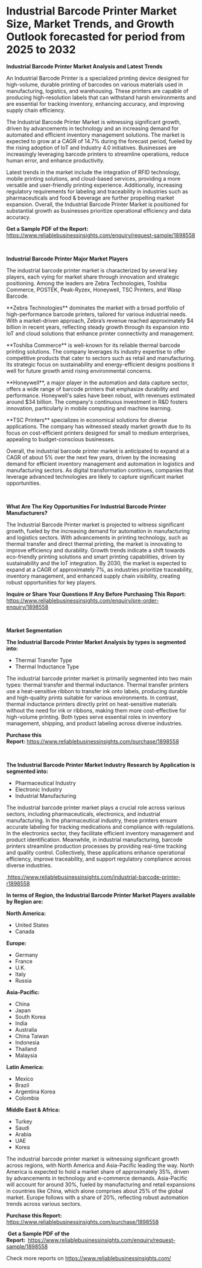 <p><h1>Industrial Barcode Printer Market Size, Market Trends, and Growth Outlook forecasted for period from 2025 to 2032</h1></p><p><strong>Industrial Barcode Printer Market Analysis and Latest Trends</strong></p>
<p><p>An Industrial Barcode Printer is a specialized printing device designed for high-volume, durable printing of barcodes on various materials used in manufacturing, logistics, and warehousing. These printers are capable of producing high-resolution labels that can withstand harsh environments and are essential for tracking inventory, enhancing accuracy, and improving supply chain efficiency.</p><p>The Industrial Barcode Printer Market is witnessing significant growth, driven by advancements in technology and an increasing demand for automated and efficient inventory management solutions. The market is expected to grow at a CAGR of 14.7% during the forecast period, fueled by the rising adoption of IoT and Industry 4.0 initiatives. Businesses are increasingly leveraging barcode printers to streamline operations, reduce human error, and enhance productivity.</p><p>Latest trends in the market include the integration of RFID technology, mobile printing solutions, and cloud-based services, providing a more versatile and user-friendly printing experience. Additionally, increasing regulatory requirements for labeling and traceability in industries such as pharmaceuticals and food & beverage are further propelling market expansion. Overall, the Industrial Barcode Printer Market is positioned for substantial growth as businesses prioritize operational efficiency and data accuracy.</p></p>
<p><strong>Get a Sample PDF of the Report:&nbsp;</strong> <a href="https://www.reliablebusinessinsights.com/enquiry/request-sample/1898558?utm_campaign=2736&utm_medium=2&utm_source=Github&utm_content=ia&utm_term=23022025&utm_id=industrial-barcode-printer">https://www.reliablebusinessinsights.com/enquiry/request-sample/1898558</a></p>
<p>&nbsp;</p>
<p><strong>Industrial Barcode Printer Major Market Players</strong></p>
<p><p>The industrial barcode printer market is characterized by several key players, each vying for market share through innovation and strategic positioning. Among the leaders are Zebra Technologies, Toshiba Commerce, POSTEK, Peak-Ryzex, Honeywell, TSC Printers, and Wasp Barcode. </p><p>**Zebra Technologies** dominates the market with a broad portfolio of high-performance barcode printers, tailored for various industrial needs. With a market-driven approach, Zebra’s revenue reached approximately $4 billion in recent years, reflecting steady growth through its expansion into IoT and cloud solutions that enhance printer connectivity and management.</p><p>**Toshiba Commerce** is well-known for its reliable thermal barcode printing solutions. The company leverages its industry expertise to offer competitive products that cater to sectors such as retail and manufacturing. Its strategic focus on sustainability and energy-efficient designs positions it well for future growth amid rising environmental concerns.</p><p>**Honeywell**, a major player in the automation and data capture sector, offers a wide range of barcode printers that emphasize durability and performance. Honeywell's sales have been robust, with revenues estimated around $34 billion. The company's continuous investment in R&D fosters innovation, particularly in mobile computing and machine learning.</p><p>**TSC Printers** specializes in economical solutions for diverse applications. The company has witnessed steady market growth due to its focus on cost-efficient printers designed for small to medium enterprises, appealing to budget-conscious businesses.</p><p>Overall, the industrial barcode printer market is anticipated to expand at a CAGR of about 5% over the next few years, driven by the increasing demand for efficient inventory management and automation in logistics and manufacturing sectors. As digital transformation continues, companies that leverage advanced technologies are likely to capture significant market opportunities.</p></p>
<p>&nbsp;</p>
<p><strong>What Are The Key Opportunities For Industrial Barcode Printer Manufacturers?</strong></p>
<p><p>The Industrial Barcode Printer market is projected to witness significant growth, fueled by the increasing demand for automation in manufacturing and logistics sectors. With advancements in printing technology, such as thermal transfer and direct thermal printing, the market is innovating to improve efficiency and durability. Growth trends indicate a shift towards eco-friendly printing solutions and smart printing capabilities, driven by sustainability and the IoT integration. By 2030, the market is expected to expand at a CAGR of approximately 7%, as industries prioritize traceability, inventory management, and enhanced supply chain visibility, creating robust opportunities for key players.</p></p>
<p><strong>Inquire or Share Your Questions If Any Before Purchasing This Report:</strong> <a href="https://www.reliablebusinessinsights.com/enquiry/pre-order-enquiry/1898558?utm_campaign=2736&utm_medium=2&utm_source=Github&utm_content=ia&utm_term=23022025&utm_id=industrial-barcode-printer">https://www.reliablebusinessinsights.com/enquiry/pre-order-enquiry/1898558</a></p>
<p>&nbsp;</p>
<p><strong>Market Segmentation</strong></p>
<p><strong>The Industrial Barcode Printer Market Analysis by types is segmented into:</strong></p>
<p><ul><li>Thermal Transfer Type</li><li>Thermal Inductance Type</li></ul></p>
<p><p>The industrial barcode printer market is primarily segmented into two main types: thermal transfer and thermal inductance. Thermal transfer printers use a heat-sensitive ribbon to transfer ink onto labels, producing durable and high-quality prints suitable for various environments. In contrast, thermal inductance printers directly print on heat-sensitive materials without the need for ink or ribbons, making them more cost-effective for high-volume printing. Both types serve essential roles in inventory management, shipping, and product labeling across diverse industries.</p></p>
<p><strong>Purchase this Report:&nbsp;</strong><a href="https://www.reliablebusinessinsights.com/purchase/1898558?utm_campaign=2736&utm_medium=2&utm_source=Github&utm_content=ia&utm_term=23022025&utm_id=industrial-barcode-printer">https://www.reliablebusinessinsights.com/purchase/1898558</a></p>
<p>&nbsp;</p>
<p><strong>The Industrial Barcode Printer Market Industry Research by Application is segmented into:</strong></p>
<p><ul><li>Pharmaceutical Industry</li><li>Electronic Industry</li><li>Industrial Manufacturing</li></ul></p>
<p><p>The industrial barcode printer market plays a crucial role across various sectors, including pharmaceuticals, electronics, and industrial manufacturing. In the pharmaceutical industry, these printers ensure accurate labeling for tracking medications and compliance with regulations. In the electronics sector, they facilitate efficient inventory management and product identification. Meanwhile, in industrial manufacturing, barcode printers streamline production processes by providing real-time tracking and quality control. Collectively, these applications enhance operational efficiency, improve traceability, and support regulatory compliance across diverse industries.</p></p>
<p><a href="https://www.reliablebusinessinsights.com/industrial-barcode-printer-r1898558?utm_campaign=2736&utm_medium=2&utm_source=Github&utm_content=ia&utm_term=23022025&utm_id=industrial-barcode-printer">&nbsp;https://www.reliablebusinessinsights.com/industrial-barcode-printer-r1898558</a></p>
<p><strong>In terms of Region, the Industrial Barcode Printer Market Players available by Region are:</strong></p>
<p>
    <p> <strong> North America: </strong>
        <ul>
            <li>United States</li>
            <li>Canada</li>
        </ul>
        </p> 
    <p> <strong> Europe: </strong>
        <ul>
            <li>Germany</li>
            <li>France</li>
            <li>U.K.</li>
            <li>Italy</li>
            <li>Russia</li>
        </ul>
        </p> 
    <p> <strong> Asia-Pacific: </strong>
        <ul>
            <li>China</li>
            <li>Japan</li>
            <li>South Korea</li>
            <li>India</li>
            <li>Australia</li>
            <li>China Taiwan</li>
            <li>Indonesia</li>
            <li>Thailand</li>
            <li>Malaysia</li>
        </ul>
        </p> 
    <p> <strong> Latin America: </strong>
        <ul>
            <li>Mexico</li>
            <li>Brazil</li>
            <li>Argentina Korea</li>
            <li>Colombia</li>
        </ul>
        </p> 
    <p> <strong> Middle East & Africa: </strong>
        <ul>
            <li>Turkey</li>
            <li>Saudi</li>
            <li>Arabia</li>
            <li>UAE</li>
            <li>Korea</li>
        </ul>
    </p>
    </p>
<p><p>The industrial barcode printer market is witnessing significant growth across regions, with North America and Asia-Pacific leading the way. North America is expected to hold a market share of approximately 35%, driven by advancements in technology and e-commerce demands. Asia-Pacific will account for around 30%, fueled by manufacturing and retail expansions in countries like China, which alone comprises about 25% of the global market. Europe follows with a share of 20%, reflecting robust automation trends across various sectors.</p></p>
<p><strong>Purchase this Report: </strong><a href="https://www.reliablebusinessinsights.com/purchase/1898558?utm_campaign=2736&utm_medium=2&utm_source=Github&utm_content=ia&utm_term=23022025&utm_id=industrial-barcode-printer">https://www.reliablebusinessinsights.com/purchase/1898558</a></p>
<p>&nbsp;<strong>Get a Sample PDF of the Report:&nbsp;&nbsp;</strong><a href="https://www.reliablebusinessinsights.com/enquiry/request-sample/1898558?utm_campaign=2736&utm_medium=2&utm_source=Github&utm_content=ia&utm_term=23022025&utm_id=industrial-barcode-printer">https://www.reliablebusinessinsights.com/enquiry/request-sample/1898558</a></p>
<p><strong></strong></p>
<p>Check more reports on <a href="https://www.reliablebusinessinsights.com/?utm_campaign=2736&utm_medium=2&utm_source=Github&utm_content=ia&utm_term=23022025&utm_id=industrial-barcode-printer">https://www.reliablebusinessinsights.com/</a></p>